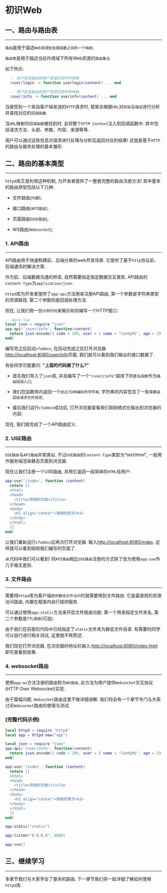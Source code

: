 # 初识Web

## 一、路由与路由表

---

  `路由`是用于描述`Web资源到处理函数之间的一个映射`.

  `路由表`是用于描述当前作用域下所有Web资源的`路由集合`.

  如下所示:

```lua
  -- 用户登录路由到用户登录回调中的映射
  /user/login -> function userlogin(content) ... end

  -- 用户信息路由到用户信息回调中的映射
  /user/info -> function userinfo(content) ... end
```

  当接受到一个来自客户端发送的`HTTP`请求时, 框架会根据`URL`对`前缀`与`路径`进行分析并查找对应的`回调函数`.

  当`URL`映射的`回调函数`被找到时, 会将整个`HTTP Context`注入到回调函数中. 其中包括请求方法、头部、参数、内容、来源等等.

  用户可以通过这些信息对请求进行处理与分析后返回对应的结果! 这就是基于`HTTP`的路由与服务处理的基本雏形.


## 二、路由的基本类型

---

  `httpd`库正是利用这种机制, 为开发者提供了一整套完整的路由注册方法! 其中基本的路由原型包括以下几种:

  * 文件路由(`内置`);

  * 接口路由(`API路由`);

  * 页面路由(`USE路由`);

  * WS路由(`Websocket`);

### 1. API路由

---

  API路由用于快速构建前、后端分离的web开发场景. 它提供了基于`http`协议前、后端通讯的解决方案.

  作为前、后端数据沟通的桥梁, 自然需要指定指定数据交互类型. API路由的`Content-Type`为`application/json`.

  `httpd`库为开发者提供了`app:api`方法用来注册API路由, 第一个参数是字符串类型的资源路径, 第二个参数则是回调处理方法.

  现在, 让我们用一份`示例代码`来揭示如何编写一个HTTP接口:

```lua
-- main.lua
local json = require "json"
app:api('/user/info', function(content)
  return json.encode({ code = 200, user = { name = "CandyMi", age = 29, sex = "男" } })
end)
```

  编写完之后启动`cfadmin`, 在启动完成之后打开浏览器[http://localhost:8080/user/info](http://localhost:8080/user/info)页面, 我们就可以看到我们输出的接口数据了.

  有些同学可能要问: <b>"上面的代码做了什么?"</b>

  * 首先我们导入了`json`库, 并且编写了一个`"/user/info"`路径下的`匿名函数`作为`路由回调入口`;

  * 我们在函数体内返回一个`经过JSON编码的字符串`, 字符串的内容包含了一些`需要返回给请求方的信息`;

  * 最后我们运行`cfadmin`成功后, 打开浏览器查看我们刚刚格式化输出到浏览器的内容;

  现在, 我们就完成了一个API路由定义.

### 2. USE路由

---

  `USE路由`与`API路由`非常类似. 不过`USE路由`的`Content-Type`类型为"text/html", 一般用作服务端渲染静态页面到浏览器.

  现在让我们注册一个USE路由, 并用它返回一段简单的`HTML`给用户:

```lua
app:use('/index', function (content)
  return [[
  <html>
  <head>
    <title>简陋的页面</title>
  </head>
  <body>
    <h1 align="center">简陋的首页<h1>
  </body>
  </html>
  ]]
end)
```
  让我们重新运行`cfadmin`后再次打开浏览器. 输入[http://localhost:8080/index](http://localhost:8080/index). 这样就可以看到刚刚我们编写的页面了.

  从代码中我们可以看到! 同`API路由`相比`USE路由`注册的方式除了改为使用`app:use`外几乎毫无差别.


### 3. 文件路由

---

  需要用`httpd`库为客户端`提供静态文件访问`时就需要用到文件路由. 它是最直观的资源访问路由, 内置在框架内自行提供服务.

  可以通过使用`app:static`方法来开启文件路由功能: 第一个用来指定文件夹名, 第二个参数是`TTL周期`(可选).

  由于我们在前面的代码中已经指定了`static`文件夹为静态文件目录. 有需要的同学可以自行进行相关测试, 这里就不再赘述.

  我们现在打开浏览器, 在浏览器的地址栏输入:[http://localhost:8080/index.html](http://localhost:8080/index.html)即可查看到效果.


### 4. websocket路由

---

  使用`app:ws`方法注册的路由称为`WS路由`, 此方法为用户提供`Websocket`交互协议(HTTP Over Websocket)实现.

  由于篇幅问题, `Websocket`路由这里不做详细讲解. 我们将会有一个章节专门与大家讨论`Websocket`路由的使用与测试.


### (完整代码示例)

```lua
local httpd = require "httpd"
local app = httpd:new("app")

local json = require "json"
app:api('/user/info', function(content)
  return json.encode({ code = 200, user = { name = "CandyMi", age = 29, sex = "男" } })
end)

app:use('/index', function (content)
  return [[
  <html>
  <head>
    <title>简陋的页面</title>
  </head>
  <body>
    <h1 align="center">简陋的首页<h1>
  </body>
  </html>
  ]]
end)

app:static("static")

app:listen("0.0.0.0", 8080)

app:run()

```

## 三、继续学习

---

  本章节我们与大家学会了基本的路由, 下一章节我们将一起详细了解如何使用`httpd`库.
